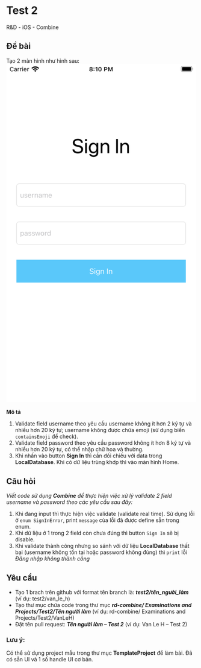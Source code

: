 # Test 2
R&amp;D - iOS - Combine

## Đề bài
Tạo 2 màn hình như hình sau:
![Test 2-SignIn](https://github.com/blkbrds/rd-combine/blob/main/Examinations%20and%20projects/images/Test%202/Home.png)

**Mô tả**
1. Validate field username theo yêu cầu username không ít hơn 2 ký tự và nhiều hơn 20 ký tự; username không được chứa emoji (sử dụng biến `containsEmoji` để check).
2. Validate field password theo yêu cầu password không ít hơn 8 ký tự và nhiều hơn 20 ký tự, có thể nhập chữ hoa và thường. 
3. Khi nhấn vào button **Sign In** thì cần đối chiếu với data trong **LocalDatabase**. Khi có dữ liệu trùng khớp thì vào màn hình Home.

## Câu hỏi
*Viết code sử dụng **Combine** để thực hiện việc xử lý validate 2 field username và password theo các yêu cầu sau đây:*
1. Khi đang input thì thực hiện việc validate (validate real time). Sử dụng lỗi ở `enum SignInError`, print `message` của lỗi đã được define sẵn trong enum.
2. Khi dữ liệu ở 1 trong 2 field còn chưa đúng thì button `Sign In` sẽ bị disable.
3. Khi validate thành công nhưng so sánh với dữ liệu **LocalDatabase** thất bại (username không tồn tại hoặc password không đúng) thì `print` lỗi *Đăng nhập không thành công* 

## Yêu cầu
 * Tạo 1 brach trên github với format tên branch là: _**test2/tên_người_làm**_ (ví dụ: test2/van_le_h)
 * Tạo thư mục chứa code trong thư mục _**rd-combine/ Examinations and Projects/Test2/*Tên người làm***_ (ví dụ: rd-combine/ Examinations and Projects/Test2/VanLeH)
 * Đặt tên pull request: _**Tên người làm – Test 2**_ (ví dụ: Van Le H – Test 2)
 
 ### Lưu ý:
 Có thể sử dụng project mẫu trong thư mục **TemplateProject** để làm bài. Đã có sẵn UI và 1 số handle UI cơ bản.
